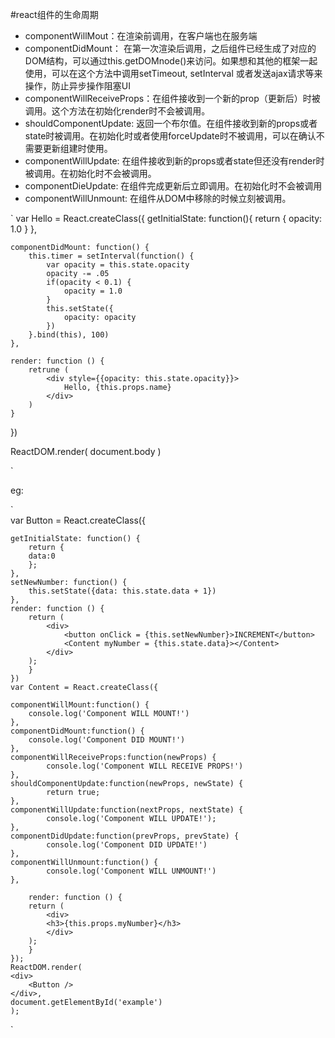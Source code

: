 #react组件的生命周期

- componentWillMout：在渲染前调用，在客户端也在服务端
- componentDidMount： 在第一次渲染后调用，之后组件已经生成了对应的DOM结构，可以通过this.getDOMnode()来访问。如果想和其他的框架一起使用，可以在这个方法中调用setTimeout, setInterval 或者发送ajax请求等来操作，防止异步操作阻塞UI
- componentWillReceiveProps：在组件接收到一个新的prop（更新后）时被调用。这个方法在初始化render时不会被调用。
- shouldComponentUpdate: 返回一个布尔值。在组件接收到新的props或者state时被调用。在初始化时或者使用forceUpdate时不被调用，可以在确认不需要更新组建时使用。
- componentWillUpdate: 在组件接收到新的props或者state但还没有render时被调用。在初始化时不会被调用。
- componentDieUpdate: 在组件完成更新后立即调用。在初始化时不会被调用
- componentWillUnmount: 在组件从DOM中移除的时候立刻被调用。


`
var Hello = React.createClass({
    getInitialState: function(){
        return {
            opacity: 1.0
        }
    },

    componentDidMount: function() {
        this.timer = setInterval(function() {
            var opacity = this.state.opacity
            opacity -= .05
            if(opacity < 0.1) {
                opacity = 1.0
            }
            this.setState({
                opacity: opacity
            })
        }.bind(this), 100)
    },

    render: function () {
        retrune (
            <div style={{opacity: this.state.opacity}}>
                Hello, {this.props.name}
            </div>
        )
    }
})

ReactDOM.render(
    <Hello name="world" />
    document.body
)

`

eg:


`    
    var Button = React.createClass({

    getInitialState: function() {
        return {
        data:0
        };
    },
    setNewNumber: function() {
        this.setState({data: this.state.data + 1})
    },
    render: function () {
        return (
            <div>
                <button onClick = {this.setNewNumber}>INCREMENT</button>
                <Content myNumber = {this.state.data}></Content>
            </div>
        );
        }
    })
    var Content = React.createClass({

    componentWillMount:function() {
        console.log('Component WILL MOUNT!')
    },
    componentDidMount:function() {
        console.log('Component DID MOUNT!')
    },
    componentWillReceiveProps:function(newProps) {
            console.log('Component WILL RECEIVE PROPS!')
    },
    shouldComponentUpdate:function(newProps, newState) {
            return true;
    },
    componentWillUpdate:function(nextProps, nextState) {
            console.log('Component WILL UPDATE!');
    },
    componentDidUpdate:function(prevProps, prevState) {
            console.log('Component DID UPDATE!')
    },
    componentWillUnmount:function() {
            console.log('Component WILL UNMOUNT!')
    },
    
        render: function () {
        return (
            <div>
            <h3>{this.props.myNumber}</h3>
            </div>
        );
        }
    });
    ReactDOM.render(
    <div>
        <Button />
    </div>,
    document.getElementById('example')
    );

`